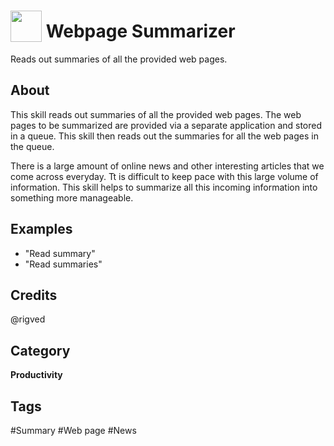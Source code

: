 # <img src="https://raw.githack.com/FortAwesome/Font-Awesome/master/svgs/solid/newspaper.svg" card_color="#2C3E50" width="50" height="50" style="vertical-align:bottom"/> Webpage Summarizer
Reads out summaries of all the provided web pages.

## About
This skill reads out summaries of all the provided web pages. The web pages to be summarized are provided via a separate application and stored in a queue. This skill then reads out the summaries for all the web pages in the queue.

There is a large amount of online news and other interesting articles that we come across everyday. Tt is difficult to keep pace with this large volume of information. This skill helps to summarize all this incoming information into something more manageable.

## Examples
* "Read summary"
* "Read summaries"

## Credits
@rigved

## Category
**Productivity**

## Tags
#Summary
#Web page
#News

